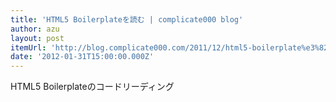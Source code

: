```yaml
---
title: 'HTML5 Boilerplateを読む | complicate000 blog'
author: azu
layout: post
itemUrl: 'http://blog.complicate000.com/2011/12/html5-boilerplate%e3%82%92%e8%aa%ad%e3%82%80/'
date: '2012-01-31T15:00:00.000Z'
---
```

HTML5 Boilerplateのコードリーディング
